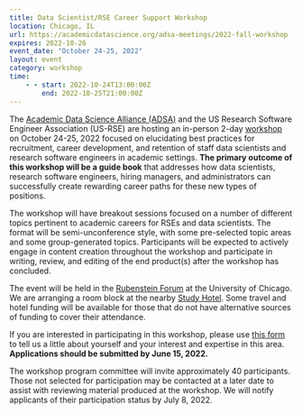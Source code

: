 ```yaml
---
title: Data Scientist/RSE Career Support Workshop
location: Chicago, IL
url: https://academicdatascience.org/adsa-meetings/2022-fall-workshop
expires: 2022-10-26
event_date: "October 24-25, 2022"
layout: event
category: workshop
time:
    - - start: 2022-10-24T13:00:00Z
        end: 2022-10-25T21:00:00Z
---
```


The [Academic Data Science Alliance (ADSA)](https://academicdatascience.org) and the US Research Software Engineer Association (US-RSE) are hosting an in-person 2-day [workshop](https://academicdatascience.org/adsa-meetings/2022-fall-workshop) on October 24-25, 2022 focused on elucidating best practices for recruitment, career development, and retention of staff data scientists and research software engineers in academic settings. **The primary outcome of this workshop will be a guide book** that addresses how data scientists, research software engineers, hiring managers, and administrators can successfully create rewarding career paths for these new types of positions.

The workshop will have breakout sessions focused on a number of different topics pertinent to academic careers for RSEs and data scientists. The format will be semi-unconference style, with some pre-selected topic areas and some group-generated topics. Participants will be expected to actively engage in content creation throughout the workshop and participate in writing, review, and editing of the end product(s) after the workshop has concluded.

The event will be held in the [Rubenstein Forum](https://davidrubensteinforum.uchicago.edu/) at the University of Chicago. We are arranging a room block at the nearby [Study Hotel](https://www.thestudyatuniversityofchicago.com). Some travel and hotel funding will be available for those that do not have alternative sources of funding to cover their attendance.

If you are interested in participating in this workshop, please use [this form](https://form.jotform.com/221427005930042) to tell us a little about yourself and your interest and expertise in this area. **Applications should be submitted by June 15, 2022.** 

The workshop program committee will invite approximately 40 participants. Those not selected for participation may be contacted at a later date to assist with reviewing material produced at the workshop. We will notify applicants of their participation status by July 8, 2022. 
